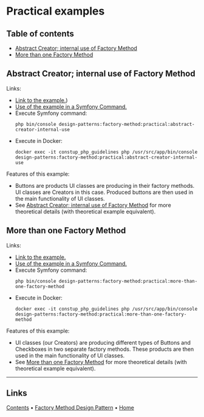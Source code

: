 # Practical examples

## Table of contents

- [Abstract Creator; internal use of Factory Method](#abstract-creator-internal-use-of-factory-method)
- [More than one Factory Method](#more-than-one-factory-method)

## Abstract Creator; internal use of Factory Method

Links:
- [Link to the example.](./AbstractCreatorInternalUse)) 
- [Use of the example in a Symfony Command.](../../../../Command/DesignPatterns/Creational/FactoryMethod/PracticalExamples/AbstractCreatorInternalUseCommand.php)
- Execute Symfony command:
  ```shell
  php bin/console design-patterns:factory-method:practical:abstract-creator-internal-use
  ``` 
- Execute in Docker:
  ```shell
  docker exec -it constup_php_guidelines php /usr/src/app/bin/console design-patterns:factory-method:practical:abstract-creator-internal-use
  ```
  
Features of this example:

- Buttons are products UI classes are producing in their factory methods. UI classes are Creators in this case. Produced
  buttons are then used in the main functionality of UI classes.
- See [Abstract Creator; internal use of Factory Method](../TheoreticalExamples/README.md#abstract-creator-internal-use-of-a-factory-method)
  for more theoretical details (with theoretical example equivalent). 
   

## More than one Factory Method

Links:
- [Link to the example.](./MoreThanOneFactoryMethod)
- [Use of the example in a Symfony Command.](../../../../Command/DesignPatterns/Creational/FactoryMethod/PracticalExamples/MoreThanOneFactoryMethodCommand.php)
- Execute Symfony command:
  ```shell
  php bin/console design-patterns:factory-method:practical:more-than-one-factory-method
  ``` 
- Execute in Docker:
  ```shell
  docker exec -it constup_php_guidelines php /usr/src/app/bin/console design-patterns:factory-method:practical:more-than-one-factory-method
  ```  
  
Features of this example:

- UI classes (our Creators) are producing different types of Buttons and Checkboxes in two separate factory methods. 
  These products are then used in the main functionality of UI classes.
- See [More than one Factory Method](../TheoreticalExamples/README.md#more-than-one-factory-method) for more theoretical
  details (with theoretical example equivalent).

---

## Links

[Contents](../../../../../doc/table_of_contents.md) • [Factory Method Design Pattern](../README.md) • [Home](../../../../../README.md)

